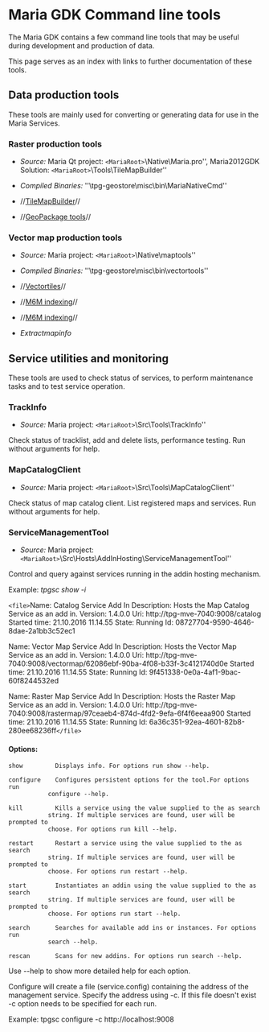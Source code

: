 # Maria GDK Command line tools

The Maria GDK contains a few command line tools that may be useful during development and production of data.

This page serves as an index with links to further documentation of these tools. 

## Data production tools

These tools are mainly used for converting or generating data for use in the Maria Services.

### Raster production tools


*  *Source:* Maria Qt project: `<MariaRoot>`\Native\Maria.pro'', Maria2012GDK Solution: `<MariaRoot>`\Tools\TileMapBuilder''

*  *Compiled Binaries:* ''\\tpg-geostore\misc\bin\MariaNativeCmd''

*  //[TileMapBuilder](maria_gdk/maps/config/raster/tilemapbuilder)//

*  //[GeoPackage tools](maria_gdk/maps/config/raster/maria_geopackage)//

### Vector map production tools


*  *Source:* Maria project: `<MariaRoot>`\Native\maptools''

*  *Compiled Binaries:* ''\\tpg-geostore\misc\bin\vectortools''

*  //[Vectortiles](maria_gdk/maps/convertmap/vector_tiles)//

*  //[M6M indexing](maria_gdk/maps/convertmap/indexing)//

*  //[M6M indexing](maria_gdk/maps/convertmap/indexing)//

*  *Extractmapinfo*

## Service utilities and monitoring

These tools are used to check status of services, to perform maintenance tasks and to test service operation.

### TrackInfo


*  *Source:* Maria project: `<MariaRoot>`\Src\Tools\TrackInfo''

Check status of tracklist, add and delete lists, performance testing. Run without arguments for help.

### MapCatalogClient


*  *Source:* Maria project: `<MariaRoot>`\Src\Tools\MapCatalogClient''

Check status of map catalog client. List registered maps and services. Run without arguments for help.

###  ServiceManagementTool

*  *Source:* Maria project: `<MariaRoot>`\Src\Hosts\AddInHosting\ServiceManagementTool''

Control and query against services running in the addin hosting mechanism.

Example:
*tpgsc show -i*

`<file>`Name: Catalog Service Add In
Description: Hosts the Map Catalog Service as an add in.
Version: 1.4.0.0
Uri: http://tpg-mve-7040:9008/catalog
Started time: 21.10.2016 11.14.55
State: Running
Id: 08727704-9590-4646-8dae-2a1bb3c52ec1

Name: Vector Map Service Add In
Description: Hosts the Vector Map Service as an add in.
Version: 1.4.0.0
Uri: http://tpg-mve-7040:9008/vectormap/62086ebf-90ba-4f08-b33f-3c4121740d0e
Started time: 21.10.2016 11.14.55
State: Running
Id: 9f451338-0e0a-4af1-9bac-60f8244532ed

Name: Raster Map Service Add In
Description: Hosts the Raster Map Service as an add in.
Version: 1.4.0.0
Uri: http://tpg-mve-7040:9008/rastermap/97ceaeb4-874d-4fd2-9efa-6f4f6eeaa900
Started time: 21.10.2016 11.14.55
State: Running
Id: 6a36c351-92ea-4601-82b8-280ee68236ff`</file>`

#### Options:

    show         Displays info. For options run show --help.

    configure    Configures persistent options for the tool.For options run
               configure --help.

    kill         Kills a service using the value supplied to the as search
               string. If multiple services are found, user will be prompted to
               choose. For options run kill --help.

    restart      Restart a service using the value supplied to the as search
               string. If multiple services are found, user will be prompted to
               choose. For options run restart --help.

    start        Instantiates an addin using the value supplied to the as search
               string. If multiple services are found, user will be prompted to
               choose. For options run start --help.

    search       Searches for available add ins or instances. For options run
               search --help.

    rescan       Scans for new addins. For options run search --help.


Use --help to show more detailed help for each option.

Configure will create a file (service.config) containing the address of the management service. Specify the address using -c. If this file doesn't exist -c option needs to be specified for each run.

Example:
tpgsc configure -c http://localhost:9008


